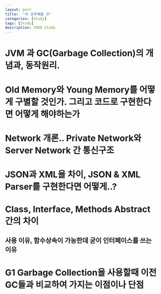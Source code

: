 ```yaml
---
layout: post
title:  "꼭 공부해볼 것"
categories: [Study]
tags: [Study]
description: TODO Study
---
```


# JVM 과 GC(Garbage Collection)의 개념과, 동작원리.

# Old Memory와 Young Memory를 어떻게 구별할 것인가. 그리고 코드로 구현한다면 어떻게 해야하는가

# Network 개론.. Private Network와 Server Network 간 통신구조

# JSON과 XML을 차이, JSON & XML Parser를 구현한다면 어떻게..?

# Class, Interface, Methods Abstract 간의 차이
## 사용 이유, 함수상속이 가능한데 굳이 인터페이스를 쓰는 이유

# G1 Garbage Collection을 사용할때 이전 GC들과 비교하여 가지는 이점이나 단점
